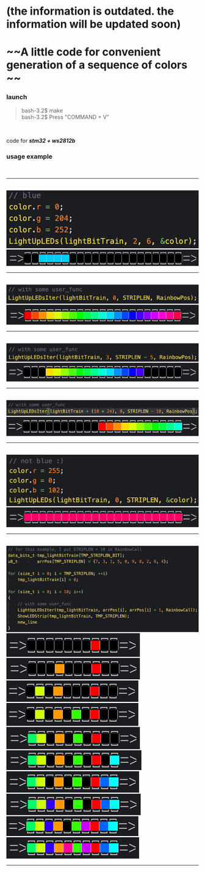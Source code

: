 # (the information is outdated. the information will be updated soon)
# ~~A little code for convenient generation of a sequence of colors ~~<br>

### launch
> bash-3.2$ make <br>
> bash-3.2$ Press "COMMAND + V" <br>
<br>

code for ***stm32 + ws2812b***

### usage example
<br><hr><br>
![code_example_0](/plyhi/for_LEDs/img_for_git/code_0.png) ![res_example_0](/plyhi/for_LEDs/img_for_git/res_0.png)
<br><hr><br>
![code_example_1](/plyhi/for_LEDs/img_for_git/code_1.png) ![res_example_1](/plyhi/for_LEDs/img_for_git/res_1.png)
<br><hr><br>
![code_example_2](/plyhi/for_LEDs/img_for_git/code_2.png) ![res_example_2](/plyhi/for_LEDs/img_for_git/res_2.png)
<br><hr><br>
![code_example_3](/plyhi/for_LEDs/img_for_git/code_3.png) ![res_example_3](/plyhi/for_LEDs/img_for_git/res_3.png)
<br><hr><br>
![code_example_4](/plyhi/for_LEDs/img_for_git/code_4.png) ![res_example_4](/plyhi/for_LEDs/img_for_git/res_4.png)
<br><hr><br>
![code_example_5](/plyhi/for_LEDs/img_for_git/code_5.png)
<br>
![res_example_5.0](/plyhi/for_LEDs/img_for_git/res_5.0.png)
![res_example_5.1](/plyhi/for_LEDs/img_for_git/res_5.1.png)
![res_example_5.2](/plyhi/for_LEDs/img_for_git/res_5.2.png)
![res_example_5.3](/plyhi/for_LEDs/img_for_git/res_5.3.png)
![res_example_5.4](/plyhi/for_LEDs/img_for_git/res_5.4.png)
![res_example_5.5](/plyhi/for_LEDs/img_for_git/res_5.5.png)
![res_example_5.6](/plyhi/for_LEDs/img_for_git/res_5.6.png)
![res_example_5.7](/plyhi/for_LEDs/img_for_git/res_5.7.png)
![res_example_5.8](/plyhi/for_LEDs/img_for_git/res_5.8.png)
![res_example_5.9](/plyhi/for_LEDs/img_for_git/res_5.9.png)
<br><hr><br>
